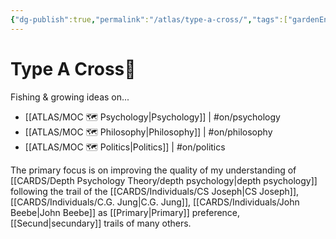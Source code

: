 ```yaml
---
{"dg-publish":true,"permalink":"/atlas/type-a-cross/","tags":["gardenEntry"],"created":"2023-01-02T16:17:52.012+01:00","updated":"2023-04-23T10:25:30.686+02:00"}
---
```


# Type A Cross💠 

Fishing & growing ideas on...
- [[ATLAS/MOC 🗺️ Psychology\|Psychology]] | #on/psychology 
- [[ATLAS/MOC 🗺️ Philosophy\|Philosophy]]  | #on/philosophy
- [[ATLAS/MOC 🗺️ Politics\|Politics]] | #on/politics 

The primary focus is on improving the quality of my understanding of [[CARDS/Depth Psychology Theory/depth psychology\|depth psychology]] following the trail of the [[CARDS/Individuals/CS Joseph\|CS Joseph]], [[CARDS/Individuals/C.G. Jung\|C.G. Jung]], [[CARDS/Individuals/John Beebe\|John Beebe]] as [[Primary\|Primary]] preference, [[Secund\|secundary]] trails of many others. 
